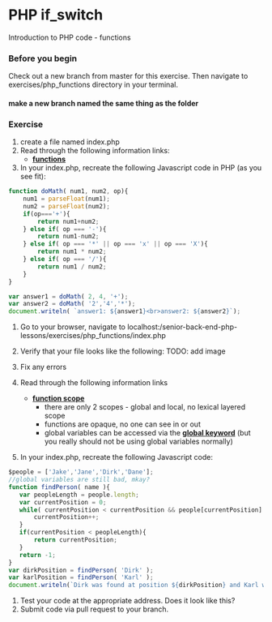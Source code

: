 # PHP if_switch

Introduction to PHP code - functions

### Before you begin

Check out a new branch from master for this exercise.  Then navigate to exercises/php_functions directory in your terminal.
#### make a new branch named the same thing as the folder

### Exercise

1. create a file named index.php
1. Read through the following information links:
	* [**functions**](https://www.php.net/manual/en/functions.user-defined.php)
1. In your index.php, recreate the following Javascript code in PHP (as you see fit):
```javascript
function doMath( num1, num2, op){
    num1 = parseFloat(num1);
    num2 = parseFloat(num2);
    if(op==='+'){
        return num1+num2;
    } else if( op === '-'){
        return num1-num2;
    } else if( op === '*' || op === 'x' || op === 'X'){
        return num1 * num2;
    } else if( op === '/'){
        return num1 / num2;
    }
}

var answer1 = doMath( 2, 4, '+');
var answer2 = doMath( '2','4','*');
document.writeln( `answer1: ${answer1}<br>answer2: ${answer2}`);
```
1. Go to your browser, navigate to localhost:/senior-back-end-php-lessons/exercises/php_functions/index.php
1. Verify that your file looks like the following: TODO: add image
1. Fix any errors
1. Read through the following information links
    * [**function scope**](https://www.php.net/manual/en/language.variables.scope.php)
        * there are only 2 scopes - global and local, no lexical layered scope
        * functions are opaque, no one can see in or out
        * global variables can be accessed via the [**global keyword**](https://www.php.net/manual/en/language.variables.scope.php#language.variables.scope.global) (but you really should not be using global variables normally)

1. In your index.php, recreate the following Javascript code:
 ```javascript
$people = ['Jake','Jane','Dirk','Dane'];
//global variables are still bad, mkay?
function findPerson( name ){
    var peopleLength = people.length;
    var currentPosition = 0;
    while( currentPosition < currentPosition && people[currentPosition]!==name){
        currentPosition++;
    }
    if(currentPosition < peopleLength){
        return currentPosition;
    }
    return -1;
}
var dirkPosition = findPerson( 'Dirk' );
var karlPosition = findPerson( 'Karl' );
document.writeln(`Dirk was found at position ${dirkPosition} and Karl was found at position ${karlPosition});
```
1. Test your code at the appropriate address.  Does it look like this?
1. Submit code via pull request to your branch.





